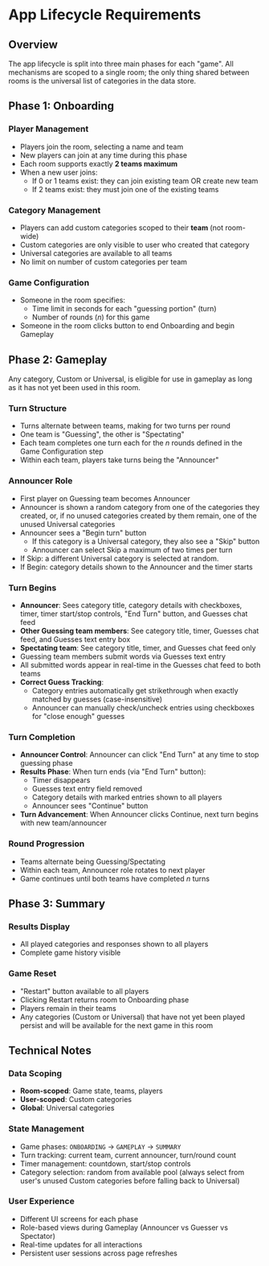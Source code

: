 # App Lifecycle Requirements

## Overview
The app lifecycle is split into three main phases for each "game". All mechanisms are scoped to a single room; the only thing shared between rooms is the universal list of categories in the data store.

## Phase 1: Onboarding

### Player Management
- Players join the room, selecting a name and team
- New players can join at any time during this phase
- Each room supports exactly **2 teams maximum**
- When a new user joins:
  - If 0 or 1 teams exist: they can join existing team OR create new team
  - If 2 teams exist: they must join one of the existing teams

### Category Management
- Players can add custom categories scoped to their **team** (not room-wide)
- Custom categories are only visible to user who created that category
- Universal categories are available to all teams
- No limit on number of custom categories per team

### Game Configuration
- Someone in the room specifies:
  - Time limit in seconds for each "guessing portion" (turn)
  - Number of rounds (_n_) for this game
- Someone in the room clicks button to end Onboarding and begin Gameplay

## Phase 2: Gameplay
Any category, Custom or Universal, is eligible for use in gameplay as long as it has not yet been used in this room.

### Turn Structure
- Turns alternate between teams, making for two turns per round
- One team is "Guessing", the other is "Spectating"
- Each team completes one turn each for the _n_ rounds defined in the Game Configuration step
- Within each team, players take turns being the "Announcer"

### Announcer Role
- First player on Guessing team becomes Announcer
- Announcer is shown a random category from one of the categories they created, or, if no unused categories created by them remain, one of the unused Universal categories
- Announcer sees a "Begin turn" button
  - If this category is a Universal category, they also see a "Skip" button
  - Announcer can select Skip a maximum of two times per turn
- If Skip: a different Universal category is selected at random.
- If Begin: category details shown to the Announcer and the timer starts

### Turn Begins
- **Announcer**: Sees category title, category details with checkboxes, timer, timer start/stop controls, "End Turn" button, and Guesses chat feed
- **Other Guessing team members**: See category title, timer, Guesses chat feed, and Guesses text entry box
- **Spectating team**: See category title, timer, and Guesses chat feed only
- Guessing team members submit words via Guesses text entry
- All submitted words appear in real-time in the Guesses chat feed to both teams
- **Correct Guess Tracking**: 
  - Category entries automatically get strikethrough when exactly matched by guesses (case-insensitive)
  - Announcer can manually check/uncheck entries using checkboxes for "close enough" guesses

### Turn Completion
- **Announcer Control**: Announcer can click "End Turn" at any time to stop guessing phase
- **Results Phase**: When turn ends (via "End Turn" button):
  - Timer disappears
  - Guesses text entry field removed
  - Category details with marked entries shown to all players
  - Announcer sees "Continue" button
- **Turn Advancement**: When Announcer clicks Continue, next turn begins with new team/announcer

### Round Progression
- Teams alternate being Guessing/Spectating
- Within each team, Announcer role rotates to next player
- Game continues until both teams have completed _n_ turns

## Phase 3: Summary

### Results Display
- All played categories and responses shown to all players
- Complete game history visible

### Game Reset
- "Restart" button available to all players
- Clicking Restart returns room to Onboarding phase
- Players remain in their teams
- Any categories (Custom or Universal) that have not yet been played persist and will be available for the next game in this room

## Technical Notes

### Data Scoping
- **Room-scoped**: Game state, teams, players
- **User-scoped**: Custom categories
- **Global**: Universal categories

### State Management
- Game phases: `ONBOARDING` → `GAMEPLAY` → `SUMMARY`
- Turn tracking: current team, current announcer, turn/round count
- Timer management: countdown, start/stop controls
- Category selection: random from available pool (always select from user's unused Custom categories before falling back to Universal)

### User Experience
- Different UI screens for each phase
- Role-based views during Gameplay (Announcer vs Guesser vs Spectator)
- Real-time updates for all interactions
- Persistent user sessions across page refreshes